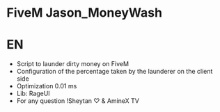 # FiveM Jason_MoneyWash

# EN
- Script to launder dirty money on FiveM
- Configuration of the percentage taken by the launderer on the client side
- Optimization 0.01 ms
- Lib: RageUI
- For any question !Sheytan ♡ & AmineX TV
